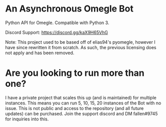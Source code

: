 # An Asynchronous Omegle Bot

Python API for Omegle. Compatible with Python 3.

Discord Support: https://discord.gg/kaX9H65VhG

Note: This project used to be based off of elias94's pyomegle, however I have since rewritten it from scratch. As such, the previous licensing does not apply and has been removed.

# Are you looking to run more than one?

I have a private project that scales this up (and is maintained) for multiple instances.
This means you can run 5, 10, 15, 20 instances of the Bot with no issue. This is not 
public and access to the repository (and all future updates) can be purchased.
Join the support discord and DM fallen#9745 for inquiries into this.
